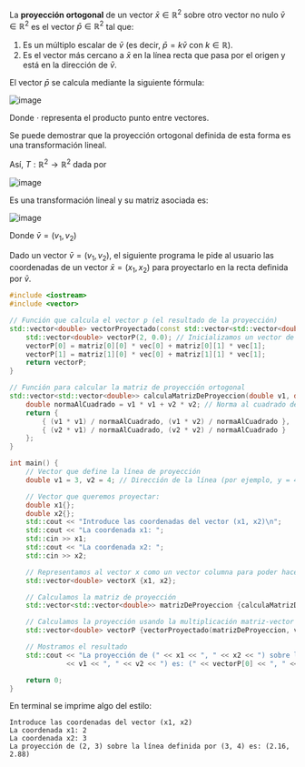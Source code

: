 La **proyección ortogonal** de un vector $\bar{x} \in \mathbb{R}^2$ sobre otro vector no nulo $\bar{v} \in \mathbb{R}^2$ es el vector $\bar{p} \in \mathbb{R}^2$ tal que:
1. Es un múltiplo escalar de $\bar{v}$ (es decir, $\bar{p}=k\bar{v}$ con $k \in \mathbb{R}$).
2. Es el vector más cercano a $\bar{x}$ en la línea recta que pasa por el origen y está en la dirección de $\bar{v}$.

El vector $\bar{p}$ se calcula mediante la siguiente fórmula:

![image](https://github.com/user-attachments/assets/48072663-fae5-4ab1-8bcb-f0709b6478b1)

Donde $\cdot$ representa el producto punto entre vectores.

Se puede demostrar que la proyección ortogonal definida de esta forma es una transformación lineal.

Así, $T:\mathbb{R}^2 \to \mathbb{R}^2$ dada por

![image](https://github.com/user-attachments/assets/a9169ccb-2c80-4e5b-8693-7b0830e8b1dd)

Es una transformación lineal y su matriz asociada es:

![image](https://github.com/user-attachments/assets/811ced8a-4a7a-44f5-8cd3-37fd73b7d445)

Donde $\bar{v}=(v_1, v_2)$

Dado un vector $\bar{v}=(v_1,v_2)$, el siguiente programa le pide al usuario las coordenadas de un vector $\bar{x}=(x_1,x_2)$ para proyectarlo en la recta definida por $\bar{v}$.

```c++
#include <iostream>
#include <vector>

// Función que calcula el vector p (el resultado de la proyección)
std::vector<double> vectorProyectado(const std::vector<std::vector<double>>& matriz, const std::vector<double>& vec) {
    std::vector<double> vectorP(2, 0.0); // Inicializamos un vector de tamaño 2 con ceros
    vectorP[0] = matriz[0][0] * vec[0] + matriz[0][1] * vec[1];
    vectorP[1] = matriz[1][0] * vec[0] + matriz[1][1] * vec[1];
    return vectorP;
}

// Función para calcular la matriz de proyección ortogonal
std::vector<std::vector<double>> calculaMatrizDeProyeccion(double v1, double v2) {
    double normaAlCuadrado = v1 * v1 + v2 * v2; // Norma al cuadrado del vector (v1, v2)
    return {
        { (v1 * v1) / normaAlCuadrado, (v1 * v2) / normaAlCuadrado },
        { (v2 * v1) / normaAlCuadrado, (v2 * v2) / normaAlCuadrado }
    };
}

int main() {
    // Vector que define la línea de proyección
    double v1 = 3, v2 = 4; // Dirección de la línea (por ejemplo, y = 4/3 x)

    // Vector que queremos proyectar:
    double x1{};
    double x2{};
    std::cout << "Introduce las coordenadas del vector (x1, x2)\n";
    std::cout << "La coordenada x1: ";
    std::cin >> x1;
    std::cout << "La coordenada x2: ";
    std::cin >> x2;

    // Representamos al vector x como un vector columna para poder hacer el producto con la matriz:
    std::vector<double> vectorX {x1, x2};

    // Calculamos la matriz de proyección
    std::vector<std::vector<double>> matrizDeProyeccion {calculaMatrizDeProyeccion(v1, v2)};

    // Calculamos la proyección usando la multiplicación matriz-vector
    std::vector<double> vectorP {vectorProyectado(matrizDeProyeccion, vectorX)};

    // Mostramos el resultado
    std::cout << "La proyección de (" << x1 << ", " << x2 << ") sobre la línea definida por ("
              << v1 << ", " << v2 << ") es: (" << vectorP[0] << ", " << vectorP[1] << ")" << '\n';

    return 0;
}
```
En terminal se imprime algo del estilo:
```
Introduce las coordenadas del vector (x1, x2)
La coordenada x1: 2
La coordenada x2: 3
La proyección de (2, 3) sobre la línea definida por (3, 4) es: (2.16, 2.88)
```
